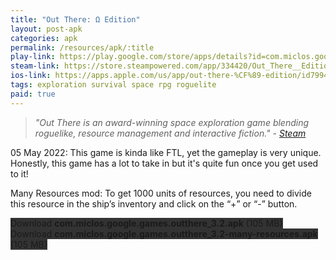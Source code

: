 ```yaml
---
title: "Out There: Ω Edition"
layout: post-apk
categories: apk
permalink: /resources/apk/:title
play-link: https://play.google.com/store/apps/details?id=com.miclos.google.games.outthere
steam-link: https://store.steampowered.com/app/334420/Out_There__Edition/
ios-link: https://apps.apple.com/us/app/out-there-%CF%89-edition/id799471892
tags: exploration survival space rpg roguelite
paid: true
---
```


> _"Out There is an award-winning space exploration game blending roguelike, resource management and interactive fiction." - <a href="https://store.steampowered.com/app/334420/Out_There__Edition/" target="_blank">Steam</a>_

<span class="timestamp">05 May 2022:</span> This game is kinda like FTL, yet the gameplay is very unique. Honestly, this game has a lot to take in but it's quite fun once you get used to it!

Many Resources mod: To get 1000 units of resources, you need to divide this resource in the ship’s inventory and click on the “+” or “-” button.

<div class="text-center">
    <a class="btn btn-dark btn-block w-100" onclick='apk("com.miclos.google.games.outthere_3.2.apk")' style="text-decoration: none; background-color: #333;"> Download <b>com.miclos.google.games.outthere_3.2.apk</b> (105 MB)</a><br>
    <a class="btn btn-dark btn-block w-100" onclick='apk("com.miclos.google.games.outthere_3.2-many-resources.apk")' style="text-decoration: none; background-color: #333;"> Download <b>com.miclos.google.games.outthere_3.2-many-resources.apk</b> (105 MB)</a><br>
</div>
